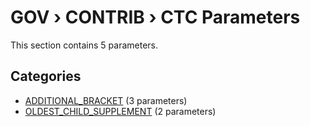 # GOV › CONTRIB › CTC Parameters

This section contains 5 parameters.

## Categories

- [ADDITIONAL_BRACKET](additional_bracket/index.md) (3 parameters)
- [OLDEST_CHILD_SUPPLEMENT](oldest_child_supplement/index.md) (2 parameters)
